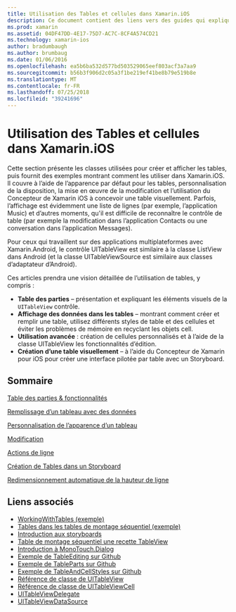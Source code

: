 ```yaml
---
title: Utilisation des Tables et cellules dans Xamarin.iOS
description: Ce document contient des liens vers des guides qui expliquent comment afficher des données avec le contrôle UITableView dans une application Xamarin.iOS.
ms.prod: xamarin
ms.assetid: 04DF47DD-4E17-75D7-AC7C-8CF4A574CD21
ms.technology: xamarin-ios
author: bradumbaugh
ms.author: brumbaug
ms.date: 01/06/2016
ms.openlocfilehash: ea5b6ba532d577bd503529065eef803acf3a7aa9
ms.sourcegitcommit: b56b3f906d2c05a3f1be219ef41be8b79e519b8e
ms.translationtype: MT
ms.contentlocale: fr-FR
ms.lasthandoff: 07/25/2018
ms.locfileid: "39241696"
---
```

# <a name="working-with-tables-and-cells-in-xamarinios"></a>Utilisation des Tables et cellules dans Xamarin.iOS

Cette section présente les classes utilisées pour créer et afficher les tables, puis fournit des exemples montrant comment les utiliser dans Xamarin.iOS. Il couvre à l’aide de l’apparence par défaut pour les tables, personnalisation de la disposition, la mise en œuvre de la modification et l’utilisation du Concepteur de Xamarin iOS à concevoir une table visuellement. Parfois, l’affichage est évidemment une liste de lignes (par exemple, l’application Music) et d’autres moments, qu'il est difficile de reconnaître le contrôle de table (par exemple la modification dans l’application Contacts ou une conversation dans l’application Messages).

Pour ceux qui travaillent sur des applications multiplateformes avec Xamarin.Android, le contrôle UITableView est similaire à la classe ListView dans Android (et la classe UITableViewSource est similaire aux classes d’adaptateur d’Android).

Ces articles prendra une vision détaillée de l’utilisation de tables, y compris :

-   **Table des parties** – présentation et expliquant les éléments visuels de la `UITableView` contrôle. 
-   **Affichage des données dans les tables** – montrant comment créer et remplir une table, utilisez différents styles de table et des cellules et éviter les problèmes de mémoire en recyclant les objets cell. 
-   **Utilisation avancée** : création de cellules personnalisés et à l’aide de la classe UITableView les fonctionnalités d’édition. 
-   **Création d’une table visuellement** – à l’aide du Concepteur de Xamarin pour iOS pour créer une interface pilotée par table avec un Storyboard. 

## <a name="contents"></a>Sommaire

 [Table des parties &amp; fonctionnalités](~/ios/user-interface/controls/tables/table-parts-and-functionality.md)

 [Remplissage d’un tableau avec des données](~/ios/user-interface/controls/tables/populating-a-table-with-data.md)

 [Personnalisation de l’apparence d’un tableau](~/ios/user-interface/controls/tables/customizing-table-appearance.md)

 [Modification](~/ios/user-interface/controls/tables/editing.md)
 
 [Actions de ligne](~/ios/user-interface/controls/tables/row-action.md)

 [Création de Tables dans un Storyboard](~/ios/user-interface/controls/tables/creating-tables-in-a-storyboard.md)
 
 [Redimensionnement automatique de la hauteur de ligne](~/ios/user-interface/controls/tables/autosizing-row-height.md)

## <a name="related-links"></a>Liens associés

- [WorkingWithTables (exemple)](https://developer.xamarin.com/samples/monotouch/WorkingWithTables/)
- [Tables dans les tables de montage séquentiel (exemple)](https://developer.xamarin.com/samples/monotouch/StoryboardTable/)
- [Introduction aux storyboards](~/ios/user-interface/storyboards/index.md)
- [Table de montage séquentiel une recette TableView](https://github.com/xamarin/recipes/tree/master/Recipes/ios/general/storyboard/storyboard_a_tableview)
- [Introduction à MonoTouch.Dialog](~/ios/user-interface/monotouch.dialog/index.md)
- [Exemple de TableEditing sur Github](https://github.com/xamarin/monotouch-samples/tree/master/TableEditing)
- [Exemple de TableParts sur Github](https://github.com/xamarin/monotouch-samples/tree/master/TableParts)
- [Exemple de TableAndCellStyles sur Github](https://github.com/xamarin/mobile-samples/tree/master/TablesLists)
- [Référence de classe de UITableView](https://developer.apple.com/library/ios/documentation/UIKit/Reference/UITableView_Class/)
- [Référence de classe de UITableViewCell](https://developer.apple.com/library/ios/documentation/UIKit/Reference/UITableViewCell_Class/)
- [UITableViewDelegate](https://developer.apple.com/library/ios/documentation/UIKit/Reference/UITableViewDelegate_Protocol/)
- [UITableViewDataSource](https://developer.apple.com/library/ios/documentation/UIKit/Reference/UITableViewDataSource_Protocol/)
